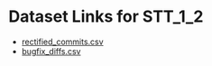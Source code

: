  # Dataset Links for STT_1_2

  - [rectified_commits.csv](https://github.com/ps-keerthana/STT_1_2/releases/download/v1.0/rectified_commits.csv)
  - [bugfix_diffs.csv](https://github.com/ps-keerthana/STT_1_2/releases/download/v1.0/bugfix_diffs.csv)
